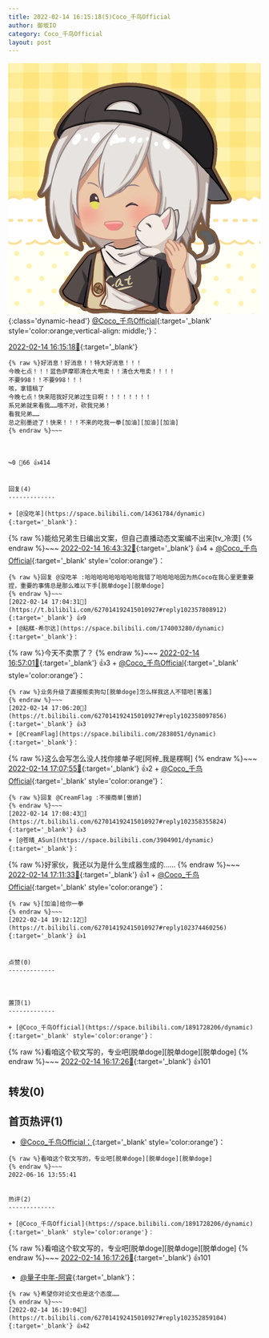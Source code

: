 ```yaml
---
title: 2022-02-14 16:15:18(5)Coco_千鸟Official
author: 御坂IO
category: Coco_千鸟Official
layout: post
---
```


![img](/images/85e485bc0dbd0cde4d15f24d7cffe9704618ad10.jpg){:class='dynamic-head'}
[@Coco_千鸟Official](https://space.bilibili.com/1891728206/dynamic){:target='_blank' style='color:orange;vertical-align: middle;'}：

[2022-02-14 16:15:18🔗](https://t.bilibili.com/627014192415010927){:target='_blank'}

~~~
{% raw %}好消息！好消息！！特大好消息！！！
今晚七点！！！蓝色萨摩耶清仓大甩卖！！清仓大甩卖！！！！
不要998！！不要998！！！
咳，拿错稿了
今晚七点！快来陪我好兄弟过生日啊！！！！！！！！
系兄弟就来看我……哦不对，砍我兄弟！
看我兄弟……
总之别墨迹了！快来！！！不来的吃我一拳[加油][加油][加油]
{% endraw %}~~~



↪️0 💬66 👍414


回复(4)
-------------

+ [@没吃羊](https://space.bilibili.com/14361784/dynamic){:target='_blank'}：
~~~
{% raw %}能给兄弟生日编出文案，但自己直播动态文案编不出来[tv_冷漠]
{% endraw %}~~~
[2022-02-14 16:43:32🔗](https://t.bilibili.com/627014192415010927#reply102355390592){:target='_blank'} 👍4
    + [@Coco_千鸟Official](https://space.bilibili.com/1891728206/dynamic){:target='_blank' style='color:orange'}：
~~~
{% raw %}回复 @没吃羊 :哈哈哈哈哈哈哈哈哈我错了哈哈哈哈因为热Coco在我心里更重要捏，重要的事情总是那么难以下手[脱单doge][脱单doge]
{% endraw %}~~~
[2022-02-14 17:04:31🔗](https://t.bilibili.com/627014192415010927#reply102357808912){:target='_blank'} 👍9
+ [@粘糕-希尔达](https://space.bilibili.com/174003280/dynamic){:target='_blank'}：
~~~
{% raw %}今天不卖票了？
{% endraw %}~~~
[2022-02-14 16:57:01🔗](https://t.bilibili.com/627014192415010927#reply102356902688){:target='_blank'} 👍3
    + [@Coco_千鸟Official](https://space.bilibili.com/1891728206/dynamic){:target='_blank' style='color:orange'}：
~~~
{% raw %}业务升级了直接贩卖狗勾[脱单doge]怎么样我这人不错吧[害羞]
{% endraw %}~~~
[2022-02-14 17:06:20🔗](https://t.bilibili.com/627014192415010927#reply102358097856){:target='_blank'} 👍3
+ [@CreamFlag](https://space.bilibili.com/2838051/dynamic){:target='_blank'}：
~~~
{% raw %}这么会写怎么没人找你接单子呢[阿梓_我是楞啊]
{% endraw %}~~~
[2022-02-14 17:07:55🔗](https://t.bilibili.com/627014192415010927#reply102358323072){:target='_blank'} 👍2
    + [@Coco_千鸟Official](https://space.bilibili.com/1891728206/dynamic){:target='_blank' style='color:orange'}：
~~~
{% raw %}回复 @CreamFlag :不接商单[傲娇]
{% endraw %}~~~
[2022-02-14 17:08:43🔗](https://t.bilibili.com/627014192415010927#reply102358355824){:target='_blank'} 👍3
+ [@苍晴_ASun](https://space.bilibili.com/3904901/dynamic){:target='_blank'}：
~~~
{% raw %}好家伙，我还以为是什么生成器生成的……
{% endraw %}~~~
[2022-02-14 17:11:33🔗](https://t.bilibili.com/627014192415010927#reply102358558864){:target='_blank'} 👍1
    + [@Coco_千鸟Official](https://space.bilibili.com/1891728206/dynamic){:target='_blank' style='color:orange'}：
~~~
{% raw %}[加油]给你一拳
{% endraw %}~~~
[2022-02-14 19:12:12🔗](https://t.bilibili.com/627014192415010927#reply102374460256){:target='_blank'} 👍1


点赞(0)
-------------



置顶(1)
-------------

+ [@Coco_千鸟Official](https://space.bilibili.com/1891728206/dynamic){:target='_blank' style='color:orange'}：
~~~
{% raw %}看咱这个软文写的，专业吧[脱单doge][脱单doge][脱单doge]
{% endraw %}~~~
[2022-02-14 16:17:26🔗](https://t.bilibili.com/627014192415010927#reply102352638224){:target='_blank'} 👍101


转发(0)
-------------



首页热评(1)
-------------

+ [@Coco_千鸟Official：](https://space.bilibili.com/1891728206/dynamic){:target='_blank' style='color:orange'}：
~~~
{% raw %}看咱这个软文写的，专业吧[脱单doge][脱单doge][脱单doge]
{% endraw %}~~~
2022-06-16 13:55:41


热评(2)
-------------

+ [@Coco_千鸟Official](https://space.bilibili.com/1891728206/dynamic){:target='_blank' style='color:orange'}：
~~~
{% raw %}看咱这个软文写的，专业吧[脱单doge][脱单doge][脱单doge]
{% endraw %}~~~
[2022-02-14 16:17:26🔗](https://t.bilibili.com/627014192415010927#reply102352638224){:target='_blank'} 👍101
+ [@量子中年-阿睿](https://space.bilibili.com/470930/dynamic){:target='_blank'}：
~~~
{% raw %}希望你对论文也是这个态度……
{% endraw %}~~~
[2022-02-14 16:19:04🔗](https://t.bilibili.com/627014192415010927#reply102352859104){:target='_blank'} 👍42



